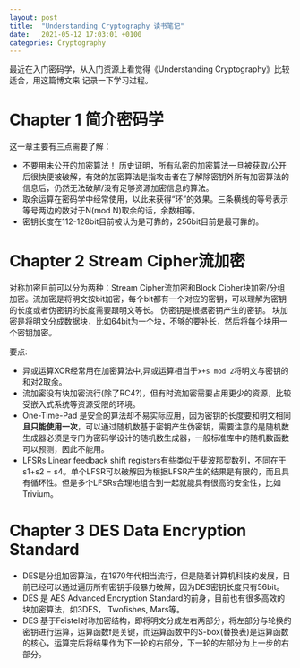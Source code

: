 ```yaml
---
layout: post
title:  "Understanding Cryptography 读书笔记"
date:   2021-05-12 17:03:01 +0100
categories: Cryptography
---
```


最近在入门密码学，从入门资源上看觉得《Understanding Cryptography》比较适合，用这篇博文来
记录一下学习过程。

# Chapter 1 简介密码学

这一章主要有三点需要了解：
- 不要用未公开的加密算法！ 历史证明，所有私密的加密算法一旦被获取/公开后很快便被破解，有效的加密算法是指攻击者在了解除密钥外所有加密算法的信息后，仍然无法破解/没有足够资源加密信息的算法。
- 取余运算在密码学中经常使用，以此来获得“环”的效果。三条横线的等号表示等号两边的数对于N(mod N)取余的话，余数相等。
- 密钥长度在112-128bit目前被认为是可靠的，256bit目前是最可靠的。

# Chapter 2 Stream Cipher流加密

对称加密目前可以分为两种：Stream Cipher流加密和Block Cipher块加密/分组加密。流加密是将明文按bit加密，每个bit都有一个对应的密钥，可以理解为密钥的长度或者伪密钥的长度需要跟明文等长。 伪密钥是根据密钥产生的密钥。 块加密是将明文分成数据块，比如64bit为一个块，不够的要补长，然后将每个块用一个密钥加密。

要点:
- 异或运算XOR经常用在加密算法中,异或运算相当于`x+s mod 2`将明文与密钥的和对2取余。
- 流加密没有块加密流行(除了RC4?)，但有时流加密需要占用更少的资源，比较受嵌入式系统等资源受限的环境。
- One-Time-Pad 是安全的算法却不易实际应用，因为密钥的长度要和明文相同**且只能使用一次**，可以通过随机数基于密钥产生伪密钥，需要注意的是随机数生成器必须是专门为密码学设计的随机数生成器，一般标准库中的随机数函数可以预测，因此不能用。
- LFSRs Linear feedback shift registers有些类似于斐波那契数列，不同在于s1+s2 = s4。单个LFSR可以破解因为根据LFSR产生的结果是有限的，而且具有循环性。但是多个LFSRs合理地组合到一起就能具有很高的安全性，比如Trivium。

# Chapter 3 DES Data Encryption Standard

- DES是分组加密算法，在1970年代相当流行，但是随着计算机科技的发展，目前已经可以通过遍历所有密钥手段暴力破解，因为DES密钥长度只有56bit。
- DES 是 AES Advanced Encryption Standard的前身，目前也有很多高效的块加密算法，如3DES， Twofishes, Mars等。
- DES 基于Feistel对称加密结构，即将明文分成左右两部分，将左部分与轮换的密钥进行运算，运算函数f是关键，而运算函数中的S-box(替换表)是运算函数的核心，运算完后将结果作为下一轮的右部分，下一轮的左部分为上一步的右部分。

